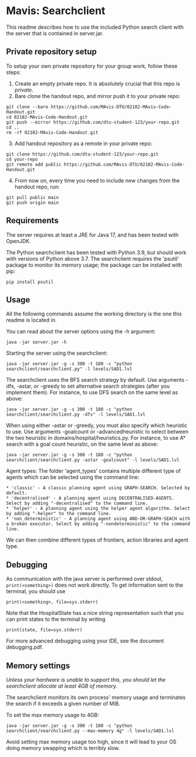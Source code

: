 # Mavis: Searchclient

This readme describes how to use the included Python search client with the server that is contained in server.jar.

## Private repository setup

To setup your own private repository for your group work, follow these steps:

1. Create an empty private repo. It is absolutely crucial that this repo is *private*.
2. Bare clone the handout repo, and mirror push it to your private repo:
```shell
git clone --bare https://github.com/MAvis-DTU/02182-MAvis-Code-Handout.git
cd 02182-MAvis-Code-Handout.git
git push --mirror https://github.com/dtu-student-123/your-repo.git
cd ..
rm -rf 02182-MAvis-Code-Handout.git
```
3. Add handout repository as a remote in your private repo:
```shell
git clone https://github.com/dtu-student-123/your-repo.git
cd your-repo
git remote add public https://github.com/MAvis-DTU/02182-MAvis-Code-Handout.git
```
4. From now on, every time you need to include new changes from the handout repo, run:
```shell
git pull public main
git push origin main
```


## Requirements

The server requires at least a JRE for Java 17, and has been tested with OpenJDK.

The Python searchclient has been tested with Python 3.9, but should work with versions of Python above 3.7.
The searchclient requires the 'psutil' package to monitor its memory usage; the package can be installed with pip:
```shell
pip install psutil
```

## Usage

All the following commands assume the working directory is the one this readme is located in.

You can read about the server options using the -h argument:
```shell
java -jar server.jar -h
```

Starting the server using the searchclient:
```shell
java -jar server.jar -g -s 300 -t 180 -c "python searchclient/searchclient.py" -l levels/SAD1.lvl
```

The searchclient uses the BFS search strategy by default. Use arguments -dfs, -astar, or -greedy to set
alternative search strategies (after you implement them). For instance, to use DFS search on the same level as above:
```shell
java -jar server.jar -g -s 300 -t 180 -c "python searchclient/searchclient.py -dfs" -l levels/SAD1.lvl
```

When using either -astar or -greedy, you must also specify which heuristic to use. Use arguments -goalcount or
-advancedheuristic to select between the two heuristic in domains/hospital/heuristics.py.
For instance, to use A* search with a goal count heuristic, on the same level as above:
```shell
java -jar server.jar -g -s 300 -t 180 -c "python searchclient/searchclient.py -astar -goalcount" -l levels/SAD1.lvl
```

Agent types:
    The folder 'agent_types' contains multiple different type of agents which can be selected using the command line:
    
    * 'classic' - A classic planning agent using GRAPH-SEARCH. Selected by default.
    * 'decentralised' - A planning agent using DECENTRALISED-AGENTS. Select by adding "-decentralised" to the command line.
    * 'helper' - A planning agent using the helper agent algorithm. Select by adding "-helper" to the command line.
    * 'non_deterministic' - A planning agent using AND-OR-GRAPH-SEACH with a broken executor. Select by adding "-nondeterministic" to the command line.

We can then combine different types of frontiers, action libraries and agent type.

## Debugging

As communication with the java server is performed over stdout, `print(<something>)` does not work directly. 
To get information sent to the terminal, you should use

    print(<something>, file=sys.stderr)

Note that the HospitalState has a nice string representation such that you can print states to the terminal 
by writing

    print(state, file=sys.stderr)

For more advanced debugging using your IDE, see the document debugging.pdf.

## Memory settings
*Unless your hardware is unable to support this, you should let the searchclient allocate at least 4GB of memory.*

The searchclient monitors its own process' memory usage and terminates the search if it exceeds a given number of MiB.

To set the max memory usage to 4GB:
```shell
java -jar server.jar -g -s 300 -t 180 -c "python searchclient/searchclient.py --max-memory 4g" -l levels/SAD1.lvl
```
Avoid setting max memory usage too high, since it will lead to your OS doing memory swapping which is terribly slow.
